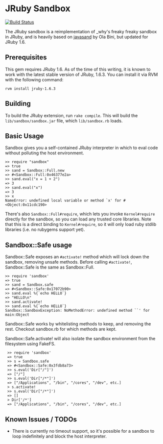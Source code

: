 JRuby Sandbox
=============

[![Build Status](https://travis-ci.org/omghax/jruby-sandbox.png?branch=master)](https://travis-ci.org/omghax/jruby-sandbox)

The JRuby sandbox is a reimplementation of _why's freaky freaky sandbox
in JRuby, and is heavily based on [javasand][1] by Ola Bini, but updated
for JRuby 1.6.

## Prerequisites

This gem requires JRuby 1.6. As of the time of this writing, it is known to
work with the latest stable version of JRuby, 1.6.3. You can install it via
RVM with the following command:

    rvm install jruby-1.6.3

## Building

To build the JRuby extension, run `rake compile`. This will build the
`lib/sandbox/sandbox.jar` file, which `lib/sandbox.rb` loads.

## Basic Usage

Sandbox gives you a self-contained JRuby interpreter in which to eval
code without polluting the host environment.

    >> require "sandbox"
    => true
    >> sand = Sandbox::Full.new
    => #<Sandbox::Full:0x46377e2a>
    >> sand.eval("x = 1 + 2")
    => 3
    >> sand.eval("x")
    => 3
    >> x
    NameError: undefined local variable or method `x' for #<Object:0x11cdc190>

There's also `Sandbox::Full#require`, which lets you invoke
`Kernel#require` directly for the sandbox, so you can load any trusted
core libraries.  Note that this is a direct binding to `Kernel#require`,
so it will only load ruby stdlib libraries (i.e. no rubygems support
yet).

## Sandbox::Safe usage

Sandbox::Safe exposes an `#activate!` method which will lock down the sandbox, removing unsafe methods.  Before calling `#activate!`, Sandbox::Safe is the same as Sandbox::Full.

    >> require 'sandbox'
    => true 
    >> sand = Sandbox.safe
    => #<Sandbox::Safe:0x17072b90> 
    >> sand.eval %{`echo HELLO`}
    => "HELLO\n" 
    >> sand.activate! 
    >> sand.eval %{`echo HELLO`}
    Sandbox::SandboxException: NoMethodError: undefined method ``' for main:Object

Sandbox::Safe works by whitelisting methods to keep, and removing the rest.  Checkout sandbox.rb for which methods are kept.

Sandbox::Safe.activate! will also isolate the sandbox environment from the filesystem using FakeFS. 

     >> require 'sandbox'
     => true 
     >> s = Sandbox.safe
     => #<Sandbox::Safe:0x3fdb8a73> 
     >> s.eval('Dir["/"]')
     => ["/"] 
     >> s.eval('Dir["/*"]')
     => ["/Applications", "/bin", "/cores", "/dev", etc.] 
     > s.activate!
     >> s.eval('Dir["/*"]')
     => [] 
     > Dir['/*']
     => ["/Applications", "/bin", "/cores", "/dev", etc.] 

## Known Issues / TODOs

  * There is currently no timeout support, so it's possible for a
    sandbox to loop indefinitely and block the host interpreter.

[1]: http://ola-bini.blogspot.com/2006/12/freaky-freaky-sandbox-has-come-to-jruby.html
